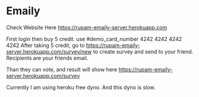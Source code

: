 # Emaily

Check Website Here https://rupam-emaily-server.herokuapp.com

First login 
then buy 5 credit.
use #demo_card_number 4242 4242 4242 4242
After taking 5 credit, go to https://rupam-emaily-server.herokuapp.com/survey/new
to create survey and send to your friend.
Recipients are your friends email.

Than they can vote, and result will show here https://rupam-emaily-server.herokuapp.com/survey


Currently I am using heroku free dyno. And this dyno is slow.

